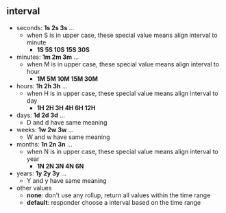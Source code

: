 

## interval
* seconds: **1s 2s 3s** ...
  * when S is in upper case, these special value means align interval to minute
    * **1S 5S 10S 15S 30S**
* minutes: **1m 2m 3m** ...
  * when M is in upper case, these special value means align interval to hour
    * **1M 5M 10M 15M 30M**
* hours: **1h 2h 3h** ...
  * when H is in upper case, these special value means align interval to day
    * **1H 2H 3H 4H 6H 12H**
* days: **1d 2d 3d** ...
  * D and d have same meaning
* weeks: **1w 2w 3w** ...
  * W and w have same meaning
* months: **1n 2n 3n** ...
  * when N is in upper case, these special value means align interval to year
    * **1N 2N 3N 4N 6N**
* years: **1y 2y 3y** ...
   * Y and y have same meaning
* other values
  * **none**: don't use any rollup, return all values within the time range
  * **default**: responder choose a interval based on the time range